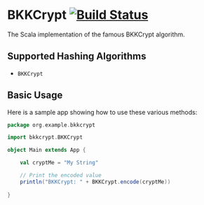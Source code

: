 BKKCrypt [![Build Status](https://travis-ci.org/fugafree/BKKCrypt.svg?branch=master)](https://travis-ci.org/fugafree/BKKCrypt)
======

The Scala implementation of the famous BKKCrypt algorithm.

Supported Hashing Algorithms
----------------------------

* `BKKCrypt`


Basic Usage
-----------

Here is a sample app showing how to use these various methods:

```scala
package org.example.bkkcrypt

import bkkcrypt.BKKCrypt

object Main extends App {

    val cryptMe = "My String"

    // Print the encoded value
    println("BKKCrypt: " + BKKCrypt.encode(cryptMe))
    
}
```
